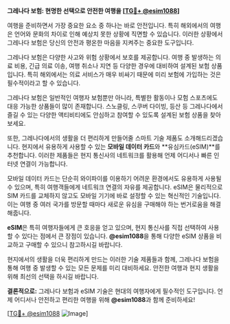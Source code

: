 **그레나다 보험: 현명한 선택으로 안전한 여행을 [[TG💪+ @esim1088](https://t.me/s/esim1088)]**

여행을 준비하면서 가장 중요한 요소 중 하나는 바로 안전입니다. 특히 해외에서의 여행은 언어와 문화의 차이로 인해 예상치 못한 상황에 직면할 수 있습니다. 이러한 상황에서 그레나다 보험은 당신의 안전과 평온한 마음을 지켜주는 중요한 도구입니다.

그레나다 보험은 다양한 사고와 위험 상황에서 보호를 제공합니다. 여행 중 발생하는 의료 비용, 긴급 의료 이송, 여행 취소나 지연 등 다양한 경우에 대비하여 설계된 보험 상품입니다. 특히 해외에서는 의료 서비스가 매우 비싸기 때문에 미리 보험에 가입하는 것은 필수적이라고 할 수 있습니다.

그레나다 보험은 일반적인 여행자 보험뿐만 아니라, 특별한 활동이나 모험 스포츠에도 대응 가능한 상품들이 많이 존재합니다. 스노클링, 스쿠버 다이빙, 등산 등 그레나다에서 즐길 수 있는 다양한 액티비티에도 안심하고 참여할 수 있도록 설계된 보험 상품을 찾아보세요.

또한, 그레나다에서의 생활을 더 편리하게 만들어줄 스마트 기술 제품도 소개해드리겠습니다. 현지에서 유용하게 사용할 수 있는 **모바일 데이터 카드**와 **유심카드(eSIM)**를 추천합니다. 이러한 제품들은 현지 통신사의 네트워크를 활용해 언제 어디서나 빠른 인터넷 연결이 가능합니다.

모바일 데이터 카드는 단순히 와이파이를 이용하기 어려운 환경에서도 유용하게 사용될 수 있으며, 특히 여행객들에게 네트워크 연결의 자유를 제공합니다. eSIM은 물리적으로 SIM 카드를 교체하지 않고도 모바일 기기에 바로 설정할 수 있는 혁신적인 기술입니다. 이는 여행 중 여러 국가를 방문할 때마다 새로운 유심을 구매해야 하는 번거로움을 해결해줍니다.

**eSIM**은 특히 여행자들에게 큰 호응을 얻고 있으며, 현지 통신사를 직접 선택하여 사용할 수 있다는 점에서 큰 장점이 있습니다. **@esim1088**을 통해 다양한 eSIM 상품을 비교하고 구매할 수 있으니 참고하시길 바랍니다.

현지에서의 생활을 더욱 편리하게 만드는 이러한 기술 제품들과 함께, 그레나다 보험을 통해 여행 중 발생할 수 있는 모든 문제를 미리 대비하세요. 안전한 여행과 현지 생활을 위해 최선의 선택을 하시길 바랍니다.

**결론적으로:** 그레나다 보험과 eSIM 기술은 현대의 여행자에게 필수적인 도구입니다. 언제 어디서나 안전하고 편리한 여행을 위해 **@esim1088**과 함께 준비하세요! 

[[TG💪+ @esim1088](https://t.me/s/esim1088) ![Image](https://i.postimg.cc/Y0z9fWf4/image.png)]
